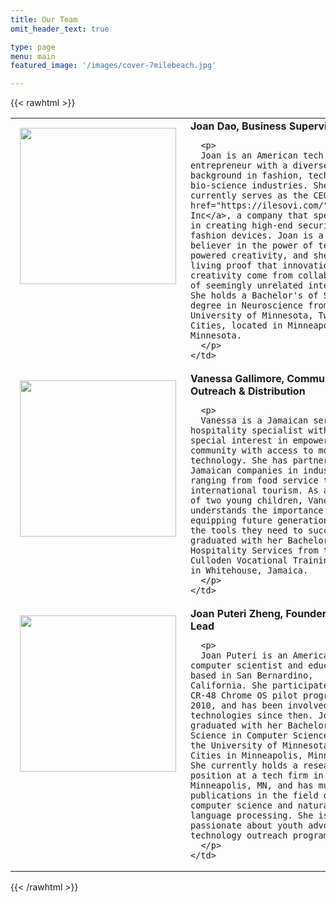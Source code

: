 ```yaml
---
title: Our Team
omit_header_text: true

type: page
menu: main
featured_image: '/images/cover-7milebeach.jpg'

---
```




{{< rawhtml >}}

 <table>
  <tr style="vertical-align:top">
    <td style="width:33%; padding: 15px;">
        <img src="/images/bio-joan-dao.jpg" width="250">
    </td>
    <td>
      <b>Joan Dao, Business Supervisor</b>
      
      <p>
      Joan is an American tech entrepreneur with a diverse background in fashion, tech, and bio-science industries. She currently serves as the CEO of <a href="https://ilesovi.com/">Ilesovi Inc</a>, a company that specializes in creating high-end security IoT fashion devices. Joan is a firm believer in the power of tech-powered creativity, and she is living proof that innovation and creativity come from collaboration of seemingly unrelated interests. She holds a Bachelor's of Science degree in Neuroscience from the University of Minnesota, Twin Cities, located in Minneapolis, Minnesota.
      </p>
    </td>
  </tr>

  <tr style="vertical-align:top">
    <td style="width:33%; padding: 15px;">
        <img src="/images/bio-vanessa-gallimore.jpg" width="250">
    </td>
    <td>
      <b>Vanessa Gallimore, Community Outreach & Distribution</b>
      
      <p>
      Vanessa is a Jamaican service and hospitality specialist with a special interest in empowering her community with access to modern technology. She has partnered with Jamaican companies in industries ranging from food service to international tourism. As a mother of two young children, Vanessa understands the importance of equipping future generations with the tools they need to succeed. She graduated with her Bachelor's in Hospitality Services from the Culloden Vocational Training Center in Whitehouse, Jamaica.
      </p>
    </td>
  </tr>

  <tr style="vertical-align:top">
    <td style="width:33%; padding: 15px;">
        <img src="/images/bio-joan-zheng.jpg" width="250">
    </td>
    <td>
    <b>Joan Puteri Zheng, Founder & Tech Lead</b>
      
      <p>
      Joan Puteri is an American computer scientist and educator based in San Bernardino, California. She participated in the CR-48 Chrome OS pilot program in 2010, and has been involved in web technologies since then. Joan graduated with her Bachelor's of Science in Computer Science from the University of Minnesota, Twin Cities in Minneapolis, Minnesota. She currently holds a research position at a tech firm in Minneapolis, MN, and has multiple publications in the field of computer science and natural language processing. She is passionate about youth advocacy and technology outreach programs. 
      </p>
    </td>
  </tr>
</table> 
{{< /rawhtml >}}
